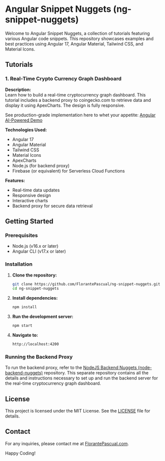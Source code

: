 # Angular Snippet Nuggets (ng-snippet-nuggets)

Welcome to Angular Snippet Nuggets, a collection of tutorials featuring various Angular code snippets. This repository showcases examples and best practices using Angular 17, Angular Material, Tailwind CSS, and Material Icons. 

## Tutorials

### 1. Real-Time Crypto Currency Graph Dashboard

**Description:**  
Learn how to build a real-time cryptocurrency graph dashboard. This tutorial includes a backend proxy to coingecko.com to retrieve data and display it using ApexCharts. The design is fully responsive.

See production-grade implementation here to whet your appetite:
[Angular AI-Powered Demo](https://angular.florantepascual.com/dashboards/crypto)

**Technologies Used:**
- Angular 17
- Angular Material
- Tailwind CSS
- Material Icons
- ApexCharts
- Node.js (for backend proxy)
- Firebase (or equivalent) for Serverless Cloud Functions

**Features:**
- Real-time data updates
- Responsive design
- Interactive charts
- Backend proxy for secure data retrieval

## Getting Started

### Prerequisites
- Node.js (v16.x or later)
- Angular CLI (v17.x or later)

### Installation

1. **Clone the repository:**
   ```sh
   git clone https://github.com/FlorantePascual/ng-snippet-nuggets.git
   cd ng-snippet-nuggets
   ```

2. **Install dependencies:**
   ```sh
   npm install
   ```

3. **Run the development server:**
   ```sh
   npm start
   ```

4. **Navigate to:**
   ```sh
   http://localhost:4200
   ```

### Running the Backend Proxy

To run the backend proxy, refer to the [NodeJS Backend Nuggets (node-backend-nuggets)](https://github.com/FlorantePascual/node-backend-nuggets) repository. This separate repository contains all the details and instructions necessary to set up and run the backend server for the real-time cryptocurrency graph dashboard.

## License

This project is licensed under the MIT License. See the [LICENSE](LICENSE) file for details.

## Contact

For any inquiries, please contact me at [FlorantePascual.com](https://www.florantepascual.com).

Happy Coding!

